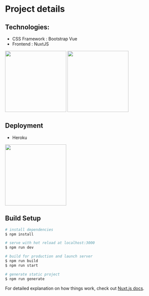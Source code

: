 # Project details
## Technologies:
* CSS Framework : Bootstrap Vue
* Frontend : NuxtJS

<a href="https://nuxtjs.org/"><img src="https://miro.medium.com/max/1200/1*NTGKGfvCt9bX_S8qqCBgBQ.png" height="200px"></a>
<a href="https://bootstrap-vue.org/"><img src="https://bootstrap-vue.org/_nuxt/icons/icon_512x512.67aef2.png" height="200px"></a>

## Deployment
* Heroku

<a href="https://www.heroku.com"><img src="https://camo.githubusercontent.com/6ab41de599fe3fcea1febe6cc697f63583ca020c661ea7220498ff29ee440c8d/68747470733a2f2f63646e2e776f726c64766563746f726c6f676f2e636f6d2f6c6f676f732f6865726f6b752e737667" height="200px"></a>


## Build Setup

```bash
# install dependencies
$ npm install

# serve with hot reload at localhost:3000
$ npm run dev

# build for production and launch server
$ npm run build
$ npm run start

# generate static project
$ npm run generate
```

For detailed explanation on how things work, check out [Nuxt.js docs](https://nuxtjs.org).
